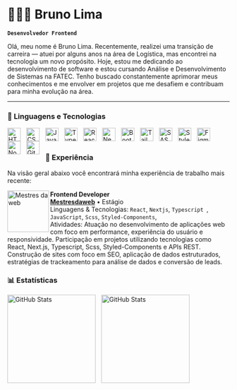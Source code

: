# 👩🏻‍💻 Bruno Lima

**`Desenvolvedor Frontend`**

Olá, meu nome é Bruno Lima. Recentemente, realizei uma transição de carreira — atuei por alguns anos na área de Logística, mas encontrei na tecnologia um novo propósito. Hoje, estou me dedicando ao desenvolvimento de software e estou cursando Análise e Desenvolvimento de Sistemas na FATEC. Tenho buscado constantemente aprimorar meus conhecimentos e me envolver em projetos que me desafiem e contribuam para minha evolução na área.

---

### 🤖 Linguagens e Tecnologias

<img 
    align="left" 
    alt="HTML"
    title="HTML" 
    width="30px" 
    style="padding-right: 10px;" 
    src="https://cdn.jsdelivr.net/gh/devicons/devicon@latest/icons/html5/html5-original.svg" 
/>
<img 
    align="left" 
    alt="CSS" 
    title="CSS"
    width="30px" 
    style="padding-right: 10px;" 
    src="https://cdn.jsdelivr.net/gh/devicons/devicon@latest/icons/css3/css3-original.svg" 
/>
<img 
    align="left" 
    alt="JavaScript" 
    title="JavaScript"
    width="30px" 
    style="padding-right: 10px;" 
    src="https://cdn.jsdelivr.net/gh/devicons/devicon@latest/icons/javascript/javascript-original.svg" 
/>
<img 
    align="left" 
    alt="TypeScript"
    title="TypeScript" 
    width="30px" 
    style="padding-right: 10px;" 
    src="https://cdn.jsdelivr.net/gh/devicons/devicon@latest/icons/typescript/typescript-original.svg" 
/>
<img 
    align="left" 
    alt="React"
    title="React" 
    width="30px" 
    style="padding-right: 10px;" 
    src="https://cdn.jsdelivr.net/gh/devicons/devicon@latest/icons/react/react-original.svg" 
/>
<img 
    align="left" 
    alt="Next.js" 
    title="Next.js"
    width="30px" 
    style="padding-right: 10px;" 
    src="https://cdn.jsdelivr.net/gh/devicons/devicon@latest/icons/nextjs/nextjs-original.svg" 
/>
<img 
    align="left" 
    alt="Bootstrap"
    title="Bootstrap" 
    width="30px" 
    style="padding-right: 10px;" 
    src="https://cdn.jsdelivr.net/gh/devicons/devicon@latest/icons/bootstrap/bootstrap-original.svg" 
/>
<img 
    align="left" 
    alt="Tailwind" 
    title="Tailwind"
    width="30px" 
    style="padding-right: 10px;" 
    src="https://cdn.jsdelivr.net/gh/devicons/devicon@latest/icons/tailwindcss/tailwindcss-original.svg" 
/>
<img 
    align="left" 
    alt="SASS" 
    title="SASS"
    width="30px" 
    style="padding-right: 10px;" 
    src="https://cdn.jsdelivr.net/gh/devicons/devicon@latest/icons/sass/sass-original.svg" 
/>
<img 
    align="left" 
    alt="Styled" 
    title="Styled"
    width="30px" 
    style="padding-right: 10px;" 
    src="https://cdn.jsdelivr.net/gh/devicons/devicon@latest/icons/styled/styled.svg" 
/>
<img 
    align="left" 
    alt="Figma" 
    title="Figma"
    width="30px" 
    style="padding-right: 10px;" 
    src="https://cdn.jsdelivr.net/gh/devicons/devicon@latest/icons/figma/figma.svg" 
/>
<img 
    align="left" 
    alt="Node.js" 
    title="Node.js"
    width="30px" 
    style="padding-right: 10px;" 
    src="https://cdn.jsdelivr.net/gh/devicons/devicon@latest/icons/nodedotjs/nodejs.svg" 
/>
<img 
    align="left" 
    alt="Git" 
    title="Git"
    width="30px" 
    style="padding-right: 10px;" 
    src="https://cdn.jsdelivr.net/gh/devicons/devicon@latest/icons/git/git-original.svg" 
/>

<br/>
<br/>

### 💼 Experiência

Na visão geral abaixo você encontrará minha experiência de trabalho mais recente:

[<img align="left" height="94px" width="94px" alt="Mestres da web" src="https://www.mestresdaweb.com.br/wp/icons/logo.svg"/>](https://www.mestresdaweb.com.br/)

**Frontend Developer** \
[**Mestresdaweb**](https://www.mestresdaweb.com.br/) • Estágio \
Linguagens & Tecnologias: `React`, `Nextjs`, `Typescript `, `JavaScript`, `Scss`, `Styled-Components`,\
Atividades: Atuação no desenvolvimento de aplicações web com foco em performance, experiência do usuário e responsividade.
Participação em projetos utilizando tecnologias como React, Next.js, Typescript, Scss, Styled-Components e APIs REST.
Construção de sites com foco em SEO, aplicação de dados estruturados, estratégias de trackeamento para análise de dados e conversão de leads.


### 📊 Estatísticas

<p>
  <img 
    align="left" 
    alt="GitHub Stats" 
    height="200" 
    style="padding-right: 10px;" 
    src="https://github-readme-stats.vercel.app/api?username=Brunoo-Lima&show_icons=true&theme=tokyonight&include_all_commits=true&locale=pt-br" 
  />

<img 
      align="left" 
      alt="GitHub Stats" 
      height="200" 
      src="https://github-readme-stats.vercel.app/api/top-langs/?username=Brunoo-Lima&theme=tokyonight&layout=compact&custom_title=Tecnologias&langs_count=9" 
  />

</p>
